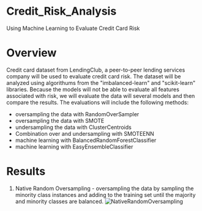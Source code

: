 # Credit_Risk_Analysis
Using Machine Learning to Evaluate Credit Card Risk

# Overview

Credit card dataset from LendingClub, a peer-to-peer lending services company will be used to evaluate credit card risk.  The dataset will be analyzed using algorithums from the "imbalanced-learn" and "scikit-learn" libraries.  Because the models will not be able to evaluate all features associated with risk, we will evaluate the data will several models and then compare the results.  The evaluations will include the following methods: 
 - oversampling the data with RandomOverSampler
 - oversampling the data with SMOTE
  - undersampling the data with ClusterCentroids
  - Combination over and undersampling with SMOTEENN
  - machine learning with BalancedRandomForestClassifier
  - machine learning with EasyEnsembleClassifier
  
  
# Results

1. Native Random Oversampling - oversampling the data by sampling the minority class instances and adding to the training set until the majority and minority classes are balanced. 
![NativeRandomOversampling](https://user-images.githubusercontent.com/98054953/175446611-e11fcdb0-4b73-4bda-ba07-73e7772ca5bb.png)

